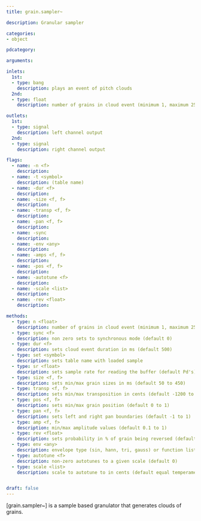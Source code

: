 ```yaml
---
title: grain.sampler~

description: Granular sampler

categories:
- object

pdcategory:

arguments:

inlets:
  1st:
  - type: bang
    description: plays an event of pitch clouds
  2nd:
  - type: float
    description: number of grains in cloud event (minimum 1, maximum 256)

outlets:
  1st:
  - type: signal
    description: left channel output
  2nd:
  - type: signal
    description: right channel output

flags:
  - name: -n <f>
    description:
  - name: -t <symbol>
    description: (table name)
  - name: -dur <f>
    description:
  - name: -size <f, f>
    description:
  - name: -transp <f, f>
    description:
  - name: -pan <f, f>
    description:
  - name: -sync
    description:
  - name: -env <any>
    description:
  - name: -amps <f, f>
    description:
  - name: -pos <f, f>
    description:
  - name: -autotune <f>
    description:
  - name: -scale <list>
    description:
  - name: -rev <float>
    description:

methods:
  - type: n <float>
    description: number of grains in cloud event (minimum 1, maximum 256)
  - type: sync <f>
    description: non zero sets to synchronous mode (default 0)
  - type: dur <f>
    description: sets cloud event duration in ms (default 500)
  - type: set <symbol>
    description: sets table name with loaded sample
  - type: sr <float>
    description: sets sample rate for reading the buffer (default Pd's)
  - type: size <f, f>
    description: sets min/max grain sizes in ms (default 50 to 450)
  - type: transp <f, f>
    description: sets min/max transposition in cents (default -1200 to 1200)
  - type: pos <f, f>
    description: sets min/max grain position (default 0 to 1)
  - type: pan <f, f>
    description: sets left and right pan boundaries (default -1 to 1)
  - type: amp <f, f>
    description: min/max amplitude values (default 0.1 to 1)
  - type: rev <float>
    description: sets probability in % of grain being reversed (default 0)
  - type: env <any>
    description: envelope type (sin, hann, tri, gauss) or function list
  - type: autotune <f>
    description: non-zero autotunes to a given scale (default 0)
  - type: scale <list>
    description: scale to autotune to in cents (default equal temperament)


draft: false
---
```


[grain.sampler~] is a sample based granulator that generates clouds of grains.


